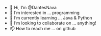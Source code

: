 - 👋 Hi, I’m @DantesNava
- 👀 I’m interested in ... programming
- 🌱 I’m currently learning ... Java & Python
- 💞️ I’m looking to collaborate on ... anything!
- 📫 How to reach me ... on github

<!---
DantesNava/DantesNava is a ✨ special ✨ repository because its `README.md` (this file) appears on your GitHub profile.
You can click the Preview link to take a look at your changes.
--->
